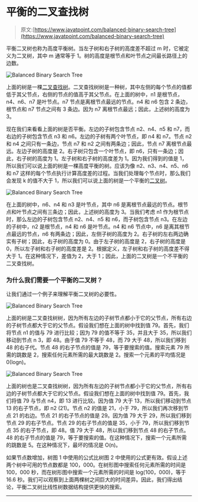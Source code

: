 # 平衡的二叉查找树

> 原文:[https://www.javatpoint.com/balanced-binary-search-tree](https://www.javatpoint.com/balanced-binary-search-tree)

平衡二叉树也称为高度平衡树。当左子树和右子树的高度差不超过 m 时，它被定义为二叉树，其中 m 通常等于 1。树的高度是根节点和叶节点之间最长路径上的边数。

![Balanced Binary Search Tree](../Images/519b5139c58b73f974215111ffb862be.png)

上面的树是一棵[二叉查找树](https://www.javatpoint.com/binary-search-tree)。二叉查找树树是一种树，其中左侧的每个节点的值都低于其父节点，右侧的节点的值高于其父节点。在上面的树中，n1 是根节点，n4、n6、n7 是叶节点。n7 节点是离根节点最远的节点。n4 和 n6 包含 2 条边，根节点和 n7 节点之间有 3 条边。因为 n7 离根节点最远；因此，上述树的高度为 3。

现在我们来看看上面的树是否平衡。左边的子树包含节点 n2、n4、n5 和 n7，而右边的子树包含节点 n3 和 n6。左边的子树有两个叶节点，即 n4 和 n7。节点 n2 和 n4 之间只有一条边，节点 n7 和 n2 之间有两条边；因此，节点 n7 离根节点最远。左边子树的高度是 2。右子树只包含一个叶节点，即 n6，只有一条边；因此，右子树的高度为 1。左子树和右子树的高度差为 1。因为我们得到的值是 1，所以我们可以说上面的树是一棵高度平衡的树。应该为像 n2、n3、n4、n5、n6 和 n7 这样的每个节点执行计算高度差的过程。当我们处理每个节点时，那么我们会发现 k 的值不大于 1，所以我们可以说上面的树是一个平衡的[二叉树](https://www.javatpoint.com/binary-tree)。

![Balanced Binary Search Tree](../Images/578a619a92715c4249f6cbce6de8a8e5.png)

在上面的树中，n6、n4 和 n3 是叶节点，其中 n6 是离根节点最远的节点。根节点和叶节点之间有三条边；因此，上述树的高度为 3。当我们考虑 n1 作为根节点时，那么左边的子树包含节点 n2、n4、n5 和 n6，而子树包含节点 n3。在左边的子树中，n2 是根节点，n4 和 n6 是叶节点。n4 和 n6 节点中，n6 是离其根节点最远的节点，n6 有两条边；因此，左侧子树的高度为 2。右子树的左右两边确实有子树；因此，右子树的高度为 0。由于左子树的高度是 2，右子树的高度是 0，所以左子树和右子树的高度差是 2。根据定义，左子树和右子树的高度差不得大于 1。在这种情况下，差值为 2，大于 1；因此，上面的二叉树是一个不平衡的二叉查找树。

### 为什么我们需要一个平衡的二叉树？

让我们通过一个例子来理解平衡二叉树的必要性。

![Balanced Binary Search Tree](../Images/24817a6228cd157f7b3d5ce5d6655a21.png)

上面的树是二叉查找树树，因为所有左边的子树节点都小于它的父节点，所有右边的子树节点都大于它的父节点。假设我们想在上面的树中找到值 79。首先，我们将节点 n1 的值与 79 进行比较；因为 79 的值不等于 35，并且大于 35，所以我们移动到节点 n 3，即 48。由于值 79 不等于 48，而 79 大于 48，所以我们移到 48 的右子代。节点 48 的右子节点的值是 79，等于要搜索的值。搜索元素 79 所需的跳数是 2，搜索任何元素所需的最大跳数是 2。搜索一个元素的平均情况是 0(logn)。

![Balanced Binary Search Tree](../Images/a25886e405b9d0154a8c5831151434de.png)

上面的树也是二叉查找树树，因为所有左边的子树节点都小于它的父节点，所有右边的子树节点都大于它的父节点。假设我们想在上面的树中找到值 79。首先，我们将值 79 与节点 n4，即 13 进行比较。因为值 79 大于 13，所以我们移动到节点 13 的右子节点，即 n2 (21)。节点 n2 的值是 21，小于 79，所以我们再次移到节点 21 的右边。节点 21 的右子节点的值是 29。因为值 79 大于 29，所以我们移到节点 29 的右子节点。节点 29 的右子节点的值是 35，小于 79，所以我们移到节点 35 的右子节点，即 48。值 79 大于 48，所以我们移到节点 48 的右子节点。48 的右子节点的值是 79，等于要搜索的值。在这种情况下，搜索一个元素所需的跳数是 5。在这种情况下，最坏的情况是 O(n)。

如果节点数增加，树图 1 中使用的公式比树图 2 中使用的公式更有效。假设上述两个树中可用的节点数都是 100，000。在树形图中搜索任何元素所需的时间是 100，000 秒，而在树形图中搜索一个元素所需的时间是 log(100，000)，等于 16.6 秒。我们可以观察到上面两棵树之间巨大的时间差异。因此，我们得出结论，平衡二叉树比线性树数据结构提供更快的搜索。

* * *